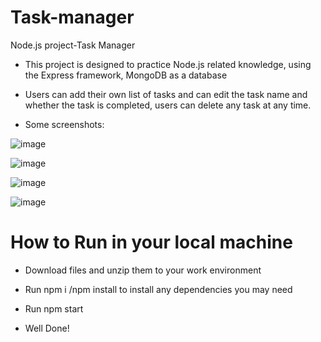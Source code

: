 # Task-manager
 Node.js project-Task Manager  

* This project is designed to practice Node.js related knowledge, using the Express framework, MongoDB as a database  

* Users can add their own list of tasks and can edit the task name and whether the task is completed, users can delete any task at any time.  

* Some screenshots:  
  
![image](https://github.com/Insomnia2331/Task-manager/assets/103230242/289b8f4f-d4fe-489b-8590-28fab2531a91)  

![image](https://github.com/Insomnia2331/Task-manager/assets/103230242/90e78262-1989-4328-bf1e-f966b28a720c)  

![image](https://github.com/Insomnia2331/Task-manager/assets/103230242/89d24146-86c9-4910-a523-3c862b705991)  


![image](https://github.com/Insomnia2331/Task-manager/assets/103230242/336618ec-b2b5-40b5-9f35-50b490b1c17f)  


# How to Run in your local machine  
* Download files and unzip them to your work environment

* Run npm i /npm install to install any dependencies you may need

* Run npm start

* Well Done!






